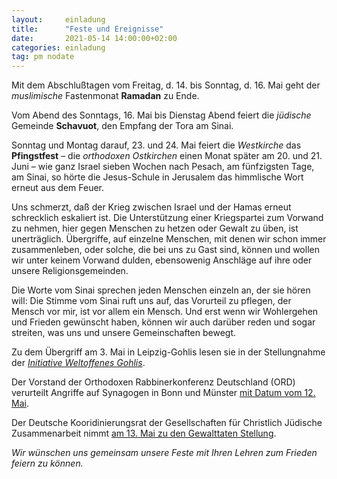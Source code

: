 ```yaml
---
layout:     einladung
title:      "Feste und Ereignisse"
date:       2021-05-14 14:00:00+02:00
categories: einladung
tag: pm nodate
---
```



Mit dem Abschlußtagen vom Freitag, d. 14. bis Sonntag, d. 16. Mai geht der *muslimische* Fastenmonat **Ramadan** zu Ende.

Vom Abend des Sonntags, 16. Mai bis Dienstag Abend feiert die *jüdische* Gemeinde **Schavuot**,
den Empfang der Tora am Sinai.

Sonntag und Montag darauf, 23. und 24. Mai feiert die *Westkirche* das **Pfingstfest**
– die *orthodoxen Ostkirchen* einen Monat später am 20. und 21. Juni –
wie ganz Israel sieben Wochen nach Pesach, am fünfzigsten Tage, am Sinai,
so hörte die Jesus-Schule in Jerusalem das himmlische Wort erneut aus dem Feuer.

Uns schmerzt, daß der Krieg zwischen Israel und der Hamas erneut schrecklich eskaliert ist.
Die Unterstützung einer Kriegspartei zum Vorwand zu nehmen, hier gegen Menschen zu hetzen oder Gewalt zu üben, ist unerträglich.
Übergriffe, auf einzelne Menschen, mit denen wir schon immer zusammenleben, oder solche, die bei uns zu Gast sind, können und wollen wir unter keinem Vorwand dulden, ebensowenig Anschläge auf ihre oder unsere Religionsgemeinden.

Die Worte vom Sinai sprechen jeden Menschen einzeln an, der sie hören will:
Die Stimme vom Sinai ruft uns auf, das Vorurteil zu pflegen, der Mensch vor mir, ist vor allem ein Mensch. Und erst wenn wir Wohlergehen und Frieden gewünscht haben, können wir auch darüber reden und sogar streiten, was uns und unsere Gemeinschaften bewegt.

Zu dem Übergriff am 3. Mai in Leipzig-Gohlis lesen sie in der Stellungnahme der [*Initiative Weltoffenes Gohlis*](pressemitteilungen/2021-05-10-PMWeltoffenesGohlis.pdf).

Der Vorstand der Orthodoxen Rabbinerkonferenz Deutschland (ORD) verurteilt Angriffe auf Synagogen in Bonn und Münster <a class="link" href="https://www.juedische-allgemeine.de/religion/mit-null-toleranz-begegnen/">mit Datum vom 12. Mai</a>.

Der Deutsche Kooridinierungsrat der Gesellschaften für Christlich Jüdische Zusammenarbeit nimmt <a class="link" href="https://www.deutscher-koordinierungsrat.de/dkr-home-Stellungnahme-Trauer-um-Opfer-in-Nahost-2021/">am 13. Mai zu den Gewalttaten Stellung</a>.

*Wir wünschen uns gemeinsam unsere Feste mit Ihren Lehren zum Frieden feiern zu können.*
